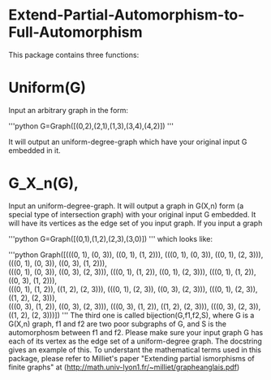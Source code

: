 # Extend-Partial-Automorphism-to-Full-Automorphism

This package contains three functions:

# Uniform(G)

Input an arbitrary graph in the form:

'''python
 G=Graph([(0,2),(2,1),(1,3),(3,4),(4,2)])
 '''  
 
 It will output an uniform-degree-graph which have your original input G embedded in it. 
# G_X_n(G), 

Input an uniform-degree-graph. It will output a graph in G(X,n) form (a special type of intersection graph) with your original input G embedded. It will have its vertices as the edge set of you input graph. If you input a graph 

'''python
G=Graph([(0,1),(1,2),(2,3),(3,0)])
'''
which looks like:

'''python
Graph([(((0, 1), (0, 3)), ((0, 1), (1, 2))), (((0, 1), (0, 3)), ((0, 1), (2, 3))), (((0, 1), (0, 3)), ((0, 3), (1, 2))), \
    (((0, 1), (0, 3)), ((0, 3), (2, 3))), (((0, 1), (1, 2)), ((0, 1), (2, 3))), (((0, 1), (1, 2)), ((0, 3), (1, 2))), \
    (((0, 1), (1, 2)), ((1, 2), (2, 3))), (((0, 1), (2, 3)), ((0, 3), (2, 3))), (((0, 1), (2, 3)), ((1, 2), (2, 3))), \
    (((0, 3), (1, 2)), ((0, 3), (2, 3))), (((0, 3), (1, 2)), ((1, 2), (2, 3))), (((0, 3), (2, 3)), ((1, 2), (2, 3)))])
'''
  The third one is called bijection(G,f1,f2,S), where G is a G(X,n) graph, f1 and f2 are two poor subgraphs of G, and S is the automorphosm between f1 and f2. Please make sure your input graph G has each of its vertex as the edge set of a uniform-degree graph. The docstring gives an example of this. 
To understant the mathematical terms used in this package, please refer to Milliet's paper "Extending partial ismorphisms of finite graphs" at (http://math.univ-lyon1.fr/~milliet/grapheanglais.pdf)
